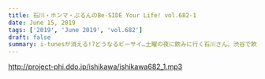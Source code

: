 ```yaml
---
title: 石川・ホンマ・ぶるんのBe-SIDE Your Life! vol.682-1
date: June 15, 2019
tags: ['2019', 'June 2019', 'vol.682']
draft: false
summary: i-tunesが消える!?どうなるビーサイ…土曜の夜に飲みに行く石川さん。渋谷で飲んでいたら…MIURA
---
```


http://project-phi.ddo.jp/ishikawa/ishikawa682_1.mp3
